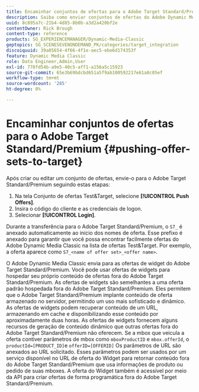 ```yaml
---
title: Encaminhar conjuntos de ofertas para o Adobe Target Standard/Premium
description: Saiba como enviar conjuntos de ofertas do Adobe Dynamic Media Classic para o Adobe Target Standard/Premium.
uuid: 8c895a7c-21b4-4d85-8b0b-a3d2a420bf2e
contentOwner: Rick Brough
content-type: reference
products: SG_EXPERIENCEMANAGER/Dynamic-Media-Classic
geptopics: SG_SCENESEVENONDEMAND_PK/categories/target_integration
discoiquuid: 39a05654-4f66-4f1e-aec5-ebe6d174353f
feature: Dynamic Media Classic
role: Data Engineer,Admin,User
exl-id: 778fd54b-a9e5-40c5-aff1-a156a5c15923
source-git-commit: 65e3b69bdcbd651a5f9ab100592217e61a8c05ef
workflow-type: tm+mt
source-wordcount: '285'
ht-degree: 0%

---
```


# Encaminhar conjuntos de ofertas para o Adobe Target Standard/Premium {#pushing-offer-sets-to-target}

Após criar ou editar um conjunto de ofertas, envie-o para o Adobe Target Standard/Premium seguindo estas etapas:

1. Na tela Conjunto de ofertas Test&amp;Target, selecione **[!UICONTROL Push Offers]**.
1. Insira o código do cliente e as credenciais de logon.
1. Selecionar **[!UICONTROL Login]**.

Durante a transferência para o Adobe Target Standard/Premium, o `S7_` é anexado automaticamente ao início dos nomes de oferta. Esse prefixo é anexado para garantir que você possa encontrar facilmente ofertas do Adobe Dynamic Media Classic na lista de ofertas Test&amp;Target. Por exemplo, a oferta aparece como `S7_<name of offer set>_<offer name>`.

O Adobe Dynamic Media Classic envia para as ofertas de widget do Adobe Target Standard/Premium. Você pode usar ofertas de widgets para hospedar seu próprio conteúdo de ofertas fora do Adobe Target Standard/Premium. As ofertas de widgets são semelhantes a uma oferta padrão hospedada fora do Adobe Target Standard/Premium. Eles permitem que o Adobe Target Standard/Premium implante conteúdo de oferta armazenado no servidor, permitindo um uso mais sofisticado e dinâmico. As ofertas de widgets podem recuperar conteúdo de um URL, armazenando em cache e disponibilizando esse conteúdo por aproximadamente duas horas. As ofertas de widgets fornecem alguns recursos de geração de conteúdo dinâmico que outras ofertas fora do Adobe Target Standard/Premium não oferecem. Se a mbox que veicula a oferta contiver parâmetros de mbox como `mboxProductID` e `mbox.offerId`, o `productId=[PRODUCT_ID]`e `offerID=[OFFERID]` Os parâmetros de URL são anexados ao URL solicitado. Esses parâmetros podem ser usados por um serviço disponível no URL de oferta do Widget para retornar conteúdo fora do Adobe Target Standard/Premium que usa informações de produto ou pedido de suas mboxes. A oferta do Widget também é acessível por meio da API para criar ofertas de forma programática fora do Adobe Target Standard/Premium.
